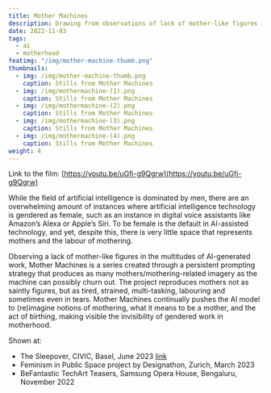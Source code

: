 ```yaml
---
title: Mother Machines
description: Drawing from observations of lack of mother-like figures in the multitudes of AI generated work, the series is a persistent prompting strategy to generate as many mothers as the machine can churn out. Reproducing mothers not as saintly, but tired, strained, multi-tasking and sometimes in tears! Mother Machines continually pushes the AI model to imagine mother-ing, mother-ness and birthing.
date: 2022-11-03
tags: 
  - ai
  - motherhood
featimg: "/img/mother-machine-thumb.png"
thumbnails:
  - img: /img/mother-machine-thumb.png
    caption: Stills from Mother Machines
  - img: /img/mothermachine-(1).png
    caption: Stills from Mother Machines
  - img: /img/mothermachine-(2).png
    caption: Stills from Mother Machines
  - img: /img/mothermachine-(3).png
    caption: Stills from Mother Machines
  - img: /img/mothermachine-(4).png
    caption: Stills from Mother Machines
weight: 4
---
```


Link to the film: [https://youtu.be/uGfj-g9Qgrw](https://youtu.be/uGfj-g9Qgrw)

While the field of artificial intelligence is dominated by men, there are an overwhelming amount of instances where artificial intelligence technology is gendered as female, such as an instance in digital voice assistants like Amazon’s Alexa or Apple’s Siri. To be female is the default in AI-assisted technology, and yet, despite this, there is very little space that represents mothers and the labour of mothering. 

Observing a lack of mother-like figures in the multitudes of AI-generated work, Mother Machines is a series created through a persistent prompting strategy that produces as many mothers/mothering-related imagery as the machine can possibly churn out. The project reproduces mothers not as saintly figures, but as tired, strained, multi-tasking, labouring and sometimes even in tears. Mother Machines continually pushes the AI model to (re)imagine notions of mothering, what it means to be a mother, and the act of birthing, making visible the invisibility of gendered work in motherhood.

Shown at:
- The Sleepover, CIVIC, Basel, June 2023 [link](https://civic.hgk.fhnw.ch/?s=invite-the-sleepover)
- Feminism in Public Space project by Designathon, Zurich, March 2023
- BeFantastic TechArt Teasers, Samsung Opera House, Bengaluru, November 2022 